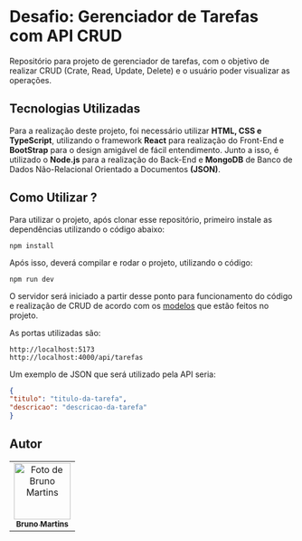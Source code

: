 # Desafio: Gerenciador de Tarefas com API CRUD

Repositório para projeto de gerenciador de tarefas, com o objetivo de realizar CRUD (Crate, Read, Update, Delete) e o usuário poder visualizar as operações.

## Tecnologias Utilizadas

Para a realização deste projeto, foi necessário utilizar <b>HTML, CSS e TypeScript</b>, utilizando o framework <b>React</b> para realização do Front-End e <b>BootStrap</b> para o design amigável de fácil entendimento. Junto a isso, é utilizado o <b>Node.js</b> para a realização do Back-End e <b>MongoDB</b> de Banco de Dados Não-Relacional Orientado a Documentos <b>(JSON)</b>.

## Como Utilizar ?

Para utilizar o projeto, após clonar esse repositório, primeiro instale as dependências utilizando o código abaixo:

```node
npm install
```

Após isso, deverá compilar e rodar o projeto, utilizando o código:

```node
npm run dev
```

O servidor será iniciado a partir desse ponto para funcionamento do código e realização de CRUD de acordo com os <a href="./models/">modelos</a> que estão feitos no projeto.

As portas utilizadas são:
```url
http://localhost:5173
http://localhost:4000/api/tarefas
```
Um exemplo de JSON que será utilizado pela API seria:
```json
{
"titulo": "titulo-da-tarefa",
"descricao": "descricao-da-tarefa"
}
```

## Autor

<table>
  <tr>
  <td align="center">
      <a href="https://github.com/brunocmartins11" title="Bruno Martins">
        <img src="https://avatars.githubusercontent.com/u/101012137?v=4" width="100px;" alt="Foto de Bruno Martins"/><br>
        <sub>
          <b>Bruno Martins</b>
        </sub>
      </a>
    </td>
  </tr>
</table>